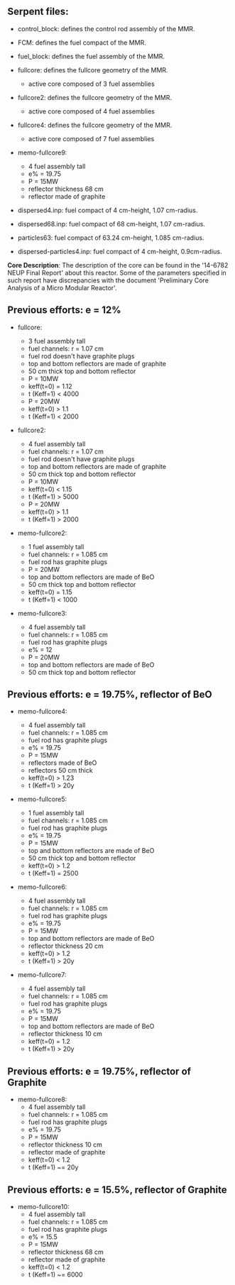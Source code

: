 Serpent files:
--------------
* control_block: defines the control rod assembly of the MMR.
* FCM: defines the fuel compact of the MMR.
* fuel_block: defines the fuel assembly of the MMR.
* fullcore: defines the fullcore geometry of the MMR. 
	- active core composed of 3 fuel assemblies
* fullcore2: defines the fullcore geometry of the MMR.
	- active core composed of 4 fuel assemblies

* fullcore4: defines the fullcore geometry of the MMR.
	- active core composed of 7 fuel assemblies

* memo-fullcore9:
	- 4 fuel assembly tall
	- e% = 19.75
	- P = 15MW
	- reflector thickness 68 cm
	- reflector made of graphite

* dispersed4.inp: fuel compact of 4 cm-height, 1.07 cm-radius.
* dispersed68.inp: fuel compact of 68 cm-height, 1.07 cm-radius.
* particles63: fuel compact of 63.24 cm-height, 1.085 cm-radius.
* dispersed-particles4.inp: fuel compact of 4 cm-height, 0.9cm-radius.

**Core Description**: The description of the core can be found in the '14-6782 NEUP Final Report' about this reactor.
Some of the parameters specified in such report have discrepancies with the document 'Preliminary Core Analysis of a Micro Modular Reactor'.

Previous efforts: e = 12%
-------------------------
* fullcore:
	- 3 fuel assembly tall
	- fuel channels: r = 1.07 cm
	- fuel rod doesn't have graphite plugs
	- top and bottom reflectors are made of graphite
	- 50 cm thick top and bottom reflector
	- P = 10MW
	- keff(t=0) = 1.12
	- t (Keff=1) < 4000
	- P = 20MW
	- keff(t=0) > 1.1
	- t (Keff=1) < 2000 

* fullcore2:
	- 4 fuel assembly tall
	- fuel channels: r = 1.07 cm
	- fuel rod doesn't have graphite plugs
	- top and bottom reflectors are made of graphite
	- 50 cm thick top and bottom reflector
	- P = 10MW
	- keff(t=0) < 1.15
	- t (Keff=1) > 5000
	- P = 20MW
	- keff(t=0) > 1.1
	- t (Keff=1) > 2000 

* memo-fullcore2:
	- 1 fuel assembly tall
	- fuel channels: r = 1.085 cm
	- fuel rod has graphite plugs
	- P = 20MW
	- top and bottom reflectors are made of BeO
	- 50 cm thick top and bottom reflector
	- keff(t=0) = 1.15
	- t (Keff=1) < 1000 

* memo-fullcore3:
	- 4 fuel assembly tall
	- fuel channels: r = 1.085 cm
	- fuel rod has graphite plugs
	- e% = 12
	- P = 20MW
	- top and bottom reflectors are made of BeO
	- 50 cm thick top and bottom reflector

Previous efforts: e = 19.75%, reflector of BeO
----------------------------------------------

* memo-fullcore4:
	- 4 fuel assembly tall
	- fuel channels: r = 1.085 cm
	- fuel rod has graphite plugs
	- e% = 19.75
	- P = 15MW
	- reflectors made of BeO
	- reflectors 50 cm thick
	- keff(t=0) > 1.23
	- t (Keff=1) > 20y 

* memo-fullcore5:
	- 1 fuel assembly tall
	- fuel channels: r = 1.085 cm
	- fuel rod has graphite plugs
	- e% = 19.75
	- P = 15MW
	- top and bottom reflectors are made of BeO
	- 50 cm thick top and bottom reflector
	- keff(t=0) > 1.2
	- t (Keff=1) = 2500 

* memo-fullcore6:
	- 4 fuel assembly tall
	- fuel channels: r = 1.085 cm
	- fuel rod has graphite plugs
	- e% = 19.75
	- P = 15MW
	- top and bottom reflectors are made of BeO
	- reflector thickness 20 cm
	- keff(t=0) > 1.2
	- t (Keff=1) > 20y  

* memo-fullcore7:
	- 4 fuel assembly tall
	- fuel channels: r = 1.085 cm
	- fuel rod has graphite plugs
	- e% = 19.75
	- P = 15MW
	- top and bottom reflectors are made of BeO
	- reflector thickness 10 cm
	- keff(t=0) = 1.2
	- t (Keff=1) > 20y

Previous efforts: e = 19.75%, reflector of Graphite
---------------------------------------------------

* memo-fullcore8:
	- 4 fuel assembly tall
	- fuel channels: r = 1.085 cm
	- fuel rod has graphite plugs
	- e% = 19.75
	- P = 15MW
	- reflector thickness 10 cm
	- reflector made of graphite
	- keff(t=0) < 1.2
	- t (Keff=1) ~= 20y

Previous efforts: e = 15.5%, reflector of Graphite
---------------------------------------------------

* memo-fullcore10:
	- 4 fuel assembly tall
	- fuel channels: r = 1.085 cm
	- fuel rod has graphite plugs
	- e% = 15.5
	- P = 15MW
	- reflector thickness 68 cm
	- reflector made of graphite
	- keff(t=0) < 1.2
	- t (Keff=1) ~= 6000